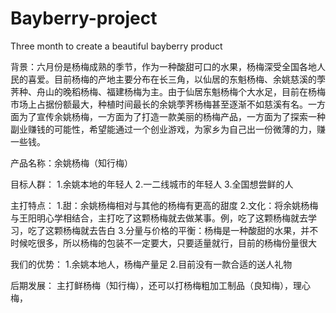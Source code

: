# Bayberry-project
Three month to create a beautiful bayberry product

背景：六月份是杨梅成熟的季节，作为一种酸甜可口的水果，杨梅深受全国各地人民的喜爱。目前杨梅的产地主要分布在长三角，以仙居的东魁杨梅、余姚慈溪的荸荠种、舟山的晚稻杨梅、福建杨梅为主。由于仙居东魁杨梅个大水足，目前在杨梅市场上占据份额最大，种植时间最长的余姚荸荠杨梅甚至逐渐不如慈溪有名。一方面为了宣传余姚杨梅，一方面为了打造一款美丽的杨梅产品，一方面为了探索一种副业赚钱的可能性，希望能通过一个创业游戏，为家乡为自己出一份微薄的力，赚一些钱。

产品名称：余姚杨梅（知行梅）

目标人群：
1.余姚本地的年轻人
2.一二线城市的年轻人
3.全国想尝鲜的人

主打特点：
1.甜：余姚杨梅相对与其他的杨梅有更高的甜度
2.文化：将余姚杨梅与王阳明心学相结合，主打吃了这颗杨梅就去做某事。例，吃了这颗杨梅就去学习，吃了这颗杨梅就去告白
3.分量与价格的平衡：杨梅是一种酸甜的水果，并不时候吃很多，所以杨梅的包装不一定要大，只要适量就行，目前的杨梅份量很大

我们的优势：
1.余姚本地人，杨梅产量足
2.目前没有一款合适的送人礼物

后期发展：
主打鲜杨梅（知行梅），还可以打杨梅粗加工制品（良知梅），理心梅，
